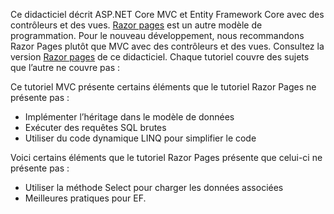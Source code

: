 Ce didacticiel décrit ASP.NET Core MVC et Entity Framework Core avec des contrôleurs et des vues. [Razor pages](xref:razor-pages/index) est un autre modèle de programmation. Pour le nouveau développement, nous recommandons Razor Pages plutôt que MVC avec des contrôleurs et des vues. Consultez la version [Razor pages](xref:data/ef-rp/intro) de ce didacticiel. Chaque tutoriel couvre des sujets que l’autre ne couvre pas :

Ce tutoriel MVC présente certains éléments que le tutoriel Razor Pages ne présente pas :

* Implémenter l’héritage dans le modèle de données
* Exécuter des requêtes SQL brutes
* Utiliser du code dynamique LINQ pour simplifier le code

Voici certains éléments que le tutoriel Razor Pages présente que celui-ci ne présente pas :

* Utiliser la méthode Select pour charger les données associées
* Meilleures pratiques pour EF.